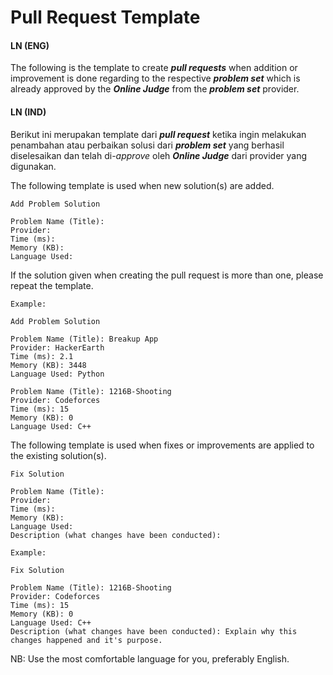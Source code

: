 # Pull Request Template

#### **LN (ENG)**
The following is the template to create _**pull requests**_ when addition or improvement is done regarding to the respective _**problem set**_ which is already approved by the _**Online Judge**_ from the _**problem set**_ provider.

#### **LN (IND)**
Berikut ini merupakan template dari _**pull request**_ ketika ingin melakukan penambahan atau perbaikan solusi dari _**problem set**_ yang berhasil diselesaikan dan telah di-_approve_ oleh _**Online Judge**_ dari provider yang digunakan.


The following template is used when new solution(s) are added.

```
Add Problem Solution

Problem Name (Title):
Provider:
Time (ms):
Memory (KB):
Language Used:
```
If the solution given when creating the pull request is more than one, please repeat the template.

```
Example:

Add Problem Solution

Problem Name (Title): Breakup App
Provider: HackerEarth
Time (ms): 2.1 
Memory (KB): 3448
Language Used: Python

Problem Name (Title): 1216B-Shooting
Provider: Codeforces
Time (ms): 15
Memory (KB): 0
Language Used: C++
```

The following template is used when fixes or improvements are applied to the existing solution(s).

```
Fix Solution

Problem Name (Title):
Provider:
Time (ms):
Memory (KB):
Language Used:
Description (what changes have been conducted):
```

```
Example:

Fix Solution

Problem Name (Title): 1216B-Shooting
Provider: Codeforces
Time (ms): 15
Memory (KB): 0
Language Used: C++
Description (what changes have been conducted): Explain why this changes happened and it's purpose.
```

NB: Use the most comfortable language for you, preferably English.
